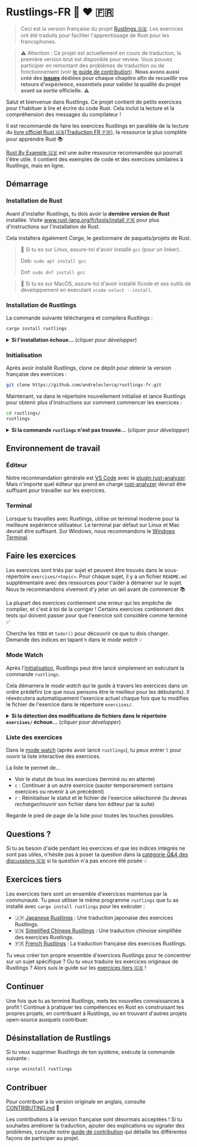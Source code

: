 <div class="oranda-hide">

# Rustlings-FR 🦀 ❤️ 🇫🇷

</div>

> Ceci est la version française du projet [Rustlings 🇬🇧](https://github.com/rust-lang/rustlings). Les exercices ont été traduits pour faciliter l'apprentissage de Rust pour les francophones.

> ⚠️ Attention : Ce projet est actuellement en cours de traduction, la première version brut est disponible pour review. Vous pouvez participer en remontant des problèmes de traduction ou de fonctionnement (voir [le guide de contribution](./CONTRIBUTING.md)). **Nous avons aussi créé des [issues](https://github.com/AndreLeclercq/rustlings-fr/issues) dédiées pour chaque chapitre afin de recueillir vos retours d'expérience, essentiels pour valider la qualité du projet avant sa sortie officielle.** ⚠️

Salut et bienvenue dans Rustlings.
Ce projet contient de petits exercices pour t'habituer à lire et écrire du code Rust.
Cela inclut la lecture et la compréhension des messages du compilateur !

Il est recommandé de faire les exercices Rustlings en parallèle de la lecture du [livre officiel Rust 🇬🇧](https://doc.rust-lang.org/book/)([Traduction FR 🇫🇷](https://jimskapt.github.io/rust-book-fr/)), la ressource la plus complète pour apprendre Rust 📚️

[Rust By Example 🇬🇧](https://doc.rust-lang.org/rust-by-example/) est une autre ressource recommandée qui pourrait t'être utile.
Il contient des exemples de code et des exercices similaires à Rustlings, mais en ligne.

## Démarrage

### Installation de Rust

Avant d'installer Rustlings, tu dois avoir la **dernière version de Rust** installée.
Visite [www.rust-lang.org/fr/tools/install 🇫🇷](https://www.rust-lang.org/fr/tools/install) pour plus d'instructions sur l'installation de Rust.

Cela installera également _Cargo_, le gestionnaire de paquets/projets de Rust.

> 🐧 Si tu es sur Linux, assure-toi d'avoir installé `gcc` (pour un linker).
>
> Deb: `sudo apt install gcc`
>
> Dnf: `sudo dnf install gcc`

> 🍎 Si tu es sur MacOS, assure-toi d'avoir installé Xcode et ses outils de développement en exécutant `xcode-select --install`.

### Installation de Rustlings

La commande suivante téléchargera et compilera Rustlings :

```bash
cargo install rustlings
```

<details>
<summary><strong>Si l'installation échoue…</strong> (<em>cliquer pour développer</em>)</summary>

- Assure-toi d'avoir la dernière version de Rust en exécutant `rustup update`
- Essaie d'ajouter le flag `--locked` : `cargo install rustlings --locked`
- Sinon, merci de [signaler le problème 🇬🇧](https://github.com/rust-lang/rustlings/issues/new)

</details>

### Initialisation

Après avoir installé Rustlings, clone ce dépôt pour obtenir la version française des exercices :

```bash
git clone https://github.com/andreleclercq/rustlings-fr.git
```

Maintenant, va dans le répertoire nouvellement initialisé et lance Rustlings pour obtenir plus d'instructions sur comment commencer les exercices :

```bash
cd rustlings/
rustlings
```

<details>
<summary><strong>Si la commande <code>rustlings</code> n'est pas trouvée…</strong> (<em>cliquer pour développer</em>)</summary>

Tu utilises probablement Linux et as installé Rust avec ton gestionnaire de paquets.

Cargo installe les binaires dans le répertoire `~/.cargo/bin`.
Malheureusement, les gestionnaires de paquets n'ajoutent souvent pas `~/.cargo/bin` à ta variable d'environnement `PATH`.

La solution est de...

- soit ajouter `~/.cargo/bin` manuellement au `PATH` `export PATH="$PATH:$HOME/.cargo/bin"`
- soit désinstaller Rust du gestionnaire de paquets et l'installer en utilisant la méthode officielle avec `rustup` : [www.rust-lang.org/fr/tools/install 🇫🇷](https://www.rust-lang.org/fr/tools/install)

</details>

## Environnement de travail

### Éditeur

Notre recommandation générale est [VS Code](https://code.visualstudio.com/) avec le [plugin rust-analyzer](https://marketplace.visualstudio.com/items?itemName=rust-lang.rust-analyzer).
Mais n'importe quel éditeur qui prend en charge [rust-analyzer](https://rust-analyzer.github.io/) devrait être suffisant pour travailler sur les exercices.

### Terminal

Lorsque tu travailles avec Rustlings, utilise un terminal moderne pour la meilleure expérience utilisateur.
Le terminal par défaut sur Linux et Mac devrait être suffisant.
Sur Windows, nous recommandons le [Windows Terminal](https://aka.ms/terminal).

## Faire les exercices

Les exercices sont triés par sujet et peuvent être trouvés dans le sous-répertoire `exercises/<topic>`.
Pour chaque sujet, il y a un fichier `README.md` supplémentaire avec des ressources pour t'aider à démarrer sur le sujet.
Nous te recommandons vivement d'y jeter un œil avant de commencer 📚️

La plupart des exercices contiennent une erreur qui les empêche de compiler, et c'est à toi de la corriger !
Certains exercices contiennent des tests qui doivent passer pour que l'exercice soit considéré comme terminé ✅

Cherche les `TODO` et `todo!()` pour découvrir ce que tu dois changer.
Demande des indices en tapant `h` dans le _mode watch_ 💡

### Mode Watch

Après l'[initialisation](#initialisation), Rustlings peut être lancé simplement en exécutant la commande `rustlings`.

Cela démarrera le _mode watch_ qui te guide à travers les exercices dans un ordre prédéfini (ce que nous pensons être le meilleur pour les débutants).
Il réexécutera automatiquement l'exercice actuel chaque fois que tu modifies le fichier de l'exercice dans le répertoire `exercises/`.

<details>
<summary><strong>Si la détection des modifications de fichiers dans le répertoire <code>exercises/</code> échoue…</strong> (<em>cliquer pour développer</em>)</summary>

> Tu peux ajouter le flag **`--manual-run`** (`rustlings --manual-run`) pour réexécuter manuellement l'exercice actuel en tapant `r` dans le mode watch.
>
> Merci de [signaler le problème 🇬🇧](https://github.com/rust-lang/rustlings/issues/new) avec quelques informations sur ton système d'exploitation et si tu exécutes Rustlings dans un conteneur ou une machine virtuelle (par exemple WSL).

</details>

### Liste des exercices

Dans le [mode watch](#mode-watch) (après avoir lancé `rustlings`), tu peux entrer `l` pour ouvrir la liste interactive des exercices.

La liste te permet de...

- Voir le statut de tous les exercices (terminé ou en attente)
- `c` : Continuer à un autre exercice (sauter temporairement certains exercices ou revenir à un précédent)
- `r` : Réinitialiser le statut et le fichier de l'exercice sélectionné (tu devras _recharger/rouvrir_ son fichier dans ton éditeur par la suite)

Regarde le pied de page de la liste pour toutes les touches possibles.

## Questions ?

Si tu as besoin d'aide pendant les exercices et que les indices intégrés ne sont pas utiles, n'hésite pas à poser ta question dans la [catégorie _Q&A_ des discussions 🇬🇧](https://github.com/rust-lang/rustlings/discussions/categories/q-a?discussions_q=) si ta question n'a pas encore été posée 💡

## Exercices tiers

Les exercices tiers sont un ensemble d'exercices maintenus par la communauté.
Tu peux utiliser le même programme `rustlings` que tu as installé avec `cargo install rustlings` pour les exécuter :

- 🇯🇵 [Japanese Rustlings](https://github.com/sotanengel/rustlings-jp) : Une traduction japonaise des exercices Rustlings.
- 🇨🇳 [Simplified Chinese Rustlings](https://github.com/SandmeyerX/rustlings-zh-cn) : Une traduction chinoise simplifiée des exercices Rustlings.
- 🇫🇷 [French Rustlings](https://github.com/andreleclercq/rustlings-fr) : La traduction française des exercices Rustlings.

Tu veux créer ton propre ensemble d'exercices Rustlings pour te concentrer sur un sujet spécifique ?
Ou tu veux traduire les exercices originaux de Rustlings ?
Alors suis le guide sur les [exercices tiers 🇬🇧](https://github.com/rust-lang/rustlings/blob/main/THIRD_PARTY_EXERCISES.md) !

## Continuer

Une fois que tu as terminé Rustlings, mets tes nouvelles connaissances à profit !
Continue à pratiquer tes compétences en Rust en construisant tes propres projets, en contribuant à Rustlings, ou en trouvant d'autres projets open-source auxquels contribuer.

## Désinstallation de Rustlings

Si tu veux supprimer Rustlings de ton système, exécute la commande suivante :

```bash
cargo uninstall rustlings
```

## Contribuer

Pour contribuer à la version originale en anglais, consulte [CONTRIBUTING.md](https://github.com/rust-lang/rustlings/blob/main/CONTRIBUTING.md) 🔗

Les contributions à la version française sont désormais acceptées ! Si tu souhaites améliorer la traduction, ajouter des explications ou signaler des problèmes, consulte notre [guide de contribution](./CONTRIBUTING.md) qui détaille les différentes façons de participer au projet.
